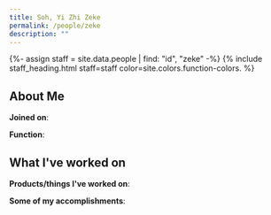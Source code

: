 ```yaml
---
title: Soh, Yi Zhi Zeke
permalink: /people/zeke
description: ""
---
```


{%- assign staff = site.data.people | find: "id", "zeke" -%}
{% include staff_heading.html staff=staff color=site.colors.function-colors. %}

## About Me

**Joined on**: 

**Function**: 

## What I've worked on

**Products/things I've worked on**:


**Some of my accomplishments**:

